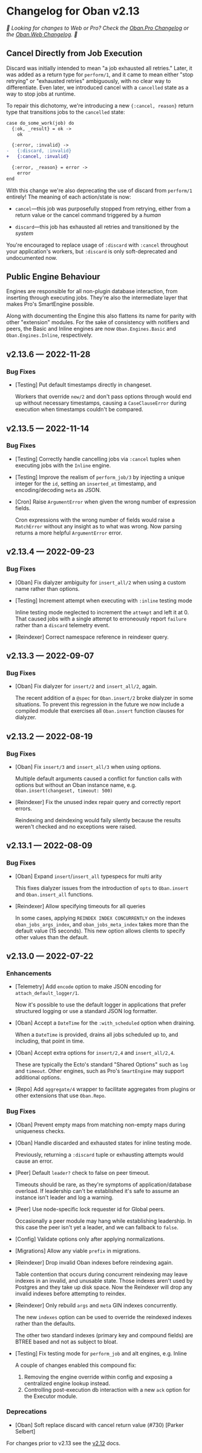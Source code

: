 # Changelog for Oban v2.13

_🌟 Looking for changes to Web or Pro? Check the [Oban.Pro Changelog][opc] or
the [Oban.Web Changelog][owc]. 🌟_

## Cancel Directly from Job Execution

Discard was initially intended to mean "a job exhausted all retries." Later, it
was added as a return type for `perform/1`, and it came to mean either "stop
retrying" or "exhausted retries" ambiguously, with no clear way to
differentiate. Even later, we introduced cancel with a `cancelled` state as a
way to stop jobs at runtime.

To repair this dichotomy, we're introducing a new `{:cancel, reason}` return
type that transitions jobs to the `cancelled` state:

```diff
case do_some_work(job) do
  {:ok, _result} = ok ->
    ok

  {:error, :invalid} ->
-   {:discard, :invalid}
+   {:cancel, :invalid}

  {:error, _reason} = error ->
    error
end
```

With this change we're also deprecating the use of discard from `perform/1`
entirely! The meaning of each action/state is now:

* `cancel`—this job was purposefully stopped from retrying, either from a return
  value or the cancel command triggered by a _human_

* `discard`—this job has exhausted all retries and transitioned by the _system_

You're encouraged to replace usage of `:discard` with `:cancel` throughout your
application's workers, but `:discard` is only soft-deprecated and undocumented
now.

## Public Engine Behaviour

Engines are responsible for all non-plugin database interaction, from inserting
through executing jobs. They're also the intermediate layer that makes Pro's
SmartEngine possible.

Along with documenting the Engine this also flattens its name for parity with
other "extension" modules. For the sake of consistency with notifiers and peers,
the Basic and Inline engines are now `Oban.Engines.Basic` and
`Oban.Engines.Inline`, respectively.

## v2.13.6 — 2022-11-28

### Bug Fixes

- [Testing] Put default timestamps directly in changeset.

  Workers that override `new/2` and don't pass options through would end up
  without necessary timestamps, causing a `CaseClauseError` during execution
  when timestamps couldn't be compared.

## v2.13.5 — 2022-11-14

### Bug Fixes

- [Testing] Correctly handle cancelling jobs via `:cancel` tuples when executing
  jobs with the `Inline` engine.

- [Testing] Improve the realism of `perform_job/3` by injecting a unique integer
  for the `id`, setting an `inserted_at` timestamp, and encoding/decoding `meta`
  as JSON.

- [Cron] Raise `ArgumentError` when given the wrong number of expression fields.

  Cron expressions with the wrong number of fields would raise a `MatchError`
  without any insight as to what was wrong. Now parsing returns a more helpful
  `ArgumentError` error.

## v2.13.4 — 2022-09-23

### Bug Fixes

- [Oban] Fix dialyzer ambiguity for `insert_all/2` when using a custom name
  rather than options.

- [Testing] Increment attempt when executing with `:inline` testing mode

  Inline testing mode neglected to increment the `attempt` and left it at 0.
  That caused jobs with a single attempt to erroneously report `failure` rather
  than a `discard` telemetry event.

- [Reindexer] Correct namespace reference in reindexer query.

## v2.13.3 — 2022-09-07

### Bug Fixes

- [Oban] Fix dialyzer for `insert/2` and `insert_all/2`, again.

  The recent addition of a `@spec` for `Oban.insert/2` broke dialyzer in some
  situations. To prevent this regression in the future we now include a compiled
  module that exercises all `Oban.insert` function clauses for dialyzer.

## v2.13.2 — 2022-08-19

### Bug Fixes

- [Oban] Fix `insert/3` and `insert_all/3` when using options.

  Multiple default arguments caused a conflict for function calls with options
  but without an Oban instance name, e.g. `Oban.insert(changeset, timeout: 500)`

- [Reindexer] Fix the unused index repair query and correctly report errors.

  Reindexing and deindexing would faily silently because the results weren't
  checked and no exceptions were raised.

## v2.13.1 — 2022-08-09

### Bug Fixes

- [Oban] Expand `insert`/`insert_all` typespecs for multi arity

  This fixes dialyzer issues from the introduction of `opts` to `Oban.insert` and
  `Oban.insert_all` functions.

- [Reindexer] Allow specifying timeouts for all queries

  In some cases, applying `REINDEX INDEX CONCURRENTLY` on the indexes
  `oban_jobs_args_index`, and `oban_jobs_meta_index` takes more than the default
  value (15 seconds). This new option allows clients to specify other values
  than the default.

## v2.13.0 — 2022-07-22

### Enhancements

- [Telemetry] Add `encode` option to make JSON encoding for `attach_default_logger/1`.

  Now it's possible to use the default logger in applications that prefer
  structured logging or use a standard JSON log formatter.

- [Oban] Accept a `DateTime` for the `:with_scheduled` option when draining.

   When a `DateTime` is provided, drains all jobs scheduled up to, and
   including, that point in time.

- [Oban] Accept extra options for `insert/2,4` and `insert_all/2,4`.

  These are typically the Ecto's standard "Shared Options" such as `log` and
  `timeout`. Other engines, such as Pro's `SmartEngine` may support additional
  options.

- [Repo] Add `aggregate/4` wrapper to facilitate aggregates from plugins or
  other extensions that use `Oban.Repo`.

### Bug Fixes

- [Oban] Prevent empty maps from matching non-empty maps during uniqueness checks.

- [Oban] Handle discarded and exhausted states for inline testing mode.

  Previously, returning a `:discard` tuple or exhausting attempts would cause an
  error.

- [Peer] Default `leader?` check to false on peer timeout.

  Timeouts should be rare, as they're symptoms of application/database overload.
  If leadership can't be established it's safe to assume an instance isn't
  leader and log a warning.

- [Peer] Use node-specific lock requester id for Global peers.

  Occasionally a peer module may hang while establishing leadership. In this
  case the peer isn't yet a leader, and we can fallback to `false`.

- [Config] Validate options only after applying normalizations.

- [Migrations] Allow any viable `prefix` in migrations.

- [Reindexer] Drop invalid Oban indexes before reindexing again.

  Table contention that occurs during concurrent reindexing may leave indexes in
  an invalid, and unusable state. Those indexes aren't used by Postgres and they
  take up disk space. Now the Reindexer will drop any invalid indexes before
  attempting to reindex.

- [Reindexer] Only rebuild `args` and `meta` GIN indexes concurrently.

  The new `indexes` option can be used to override the reindexed indexes rather
  than the defaults.

  The other two standard indexes (primary key and compound fields) are BTREE
  based and not as subject to bloat.

- [Testing] Fix testing mode for `perform_job` and alt engines, e.g. Inline

  A couple of changes enabled this compound fix:

  1. Removing the engine override within config and exposing a centralized
     engine lookup instead.
  2. Controlling post-execution db interaction with a new `ack` option for
     the Executor module.

### Deprecations

- [Oban] Soft replace discard with cancel return value (#730) [Parker Selbert]

For changes prior to v2.13 see the [v2.12][prv] docs.

[opc]: https://getoban.pro/docs/pro/changelog.html
[owc]: https://getoban.pro/docs/web/changelog.html
[prv]: https://hexdocs.pm/oban/2.12.1/changelog.html
